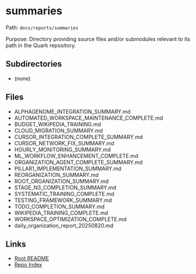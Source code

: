 # summaries

Path: `docs/reports/summaries`

Purpose: Directory providing source files and/or submodules relevant to its path in the Quark repository.

## Subdirectories
- (none)

## Files
- ALPHAGENOME_INTEGRATION_SUMMARY.md
- AUTOMATED_WORKSPACE_MAINTENANCE_COMPLETE.md
- BUDGET_WIKIPEDIA_TRAINING.md
- CLOUD_MIGRATION_SUMMARY.md
- CURSOR_INTEGRATION_COMPLETE_SUMMARY.md
- CURSOR_NETWORK_FIX_SUMMARY.md
- HOURLY_MONITORING_SUMMARY.md
- ML_WORKFLOW_ENHANCEMENT_COMPLETE.md
- ORGANIZATION_AGENT_COMPLETE_SUMMARY.md
- PILLAR1_IMPLEMENTATION_SUMMARY.md
- REORGANIZATION_SUMMARY.md
- ROOT_ORGANIZATION_SUMMARY.md
- STAGE_N3_COMPLETION_SUMMARY.md
- SYSTEMATIC_TRAINING_COMPLETE.md
- TESTING_FRAMEWORK_SUMMARY.md
- TODO_COMPLETION_SUMMARY.md
- WIKIPEDIA_TRAINING_COMPLETE.md
- WORKSPACE_OPTIMIZATION_COMPLETE.md
- daily_organization_report_20250820.md

## Links
- [Root README](../../README.md)
- [Repo Index](../../repo_index.json)

